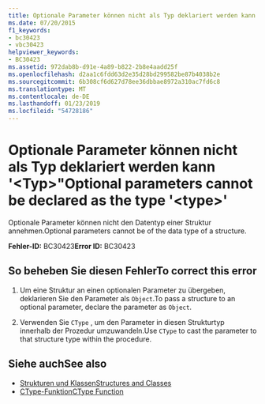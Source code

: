 ```yaml
---
title: Optionale Parameter können nicht als Typ deklariert werden kann '&lt;Typ&gt;"
ms.date: 07/20/2015
f1_keywords:
- bc30423
- vbc30423
helpviewer_keywords:
- BC30423
ms.assetid: 972dab8b-d91e-4a89-b822-2b8e4aadd25f
ms.openlocfilehash: d2aa1c6fdd63d2e35d28bd299582be87b4038b2e
ms.sourcegitcommit: 6b308cf6d627d78ee36dbbae8972a310ac7fd6c8
ms.translationtype: MT
ms.contentlocale: de-DE
ms.lasthandoff: 01/23/2019
ms.locfileid: "54728186"
---
```

# <a name="optional-parameters-cannot-be-declared-as-the-type-lttypegt"></a><span data-ttu-id="01f7c-102">Optionale Parameter können nicht als Typ deklariert werden kann '&lt;Typ&gt;"</span><span class="sxs-lookup"><span data-stu-id="01f7c-102">Optional parameters cannot be declared as the type '&lt;type&gt;'</span></span>
<span data-ttu-id="01f7c-103">Optionale Parameter können nicht den Datentyp einer Struktur annehmen.</span><span class="sxs-lookup"><span data-stu-id="01f7c-103">Optional parameters cannot be of the data type of a structure.</span></span>  
  
 <span data-ttu-id="01f7c-104">**Fehler-ID:** BC30423</span><span class="sxs-lookup"><span data-stu-id="01f7c-104">**Error ID:** BC30423</span></span>  
  
## <a name="to-correct-this-error"></a><span data-ttu-id="01f7c-105">So beheben Sie diesen Fehler</span><span class="sxs-lookup"><span data-stu-id="01f7c-105">To correct this error</span></span>  
  
1.  <span data-ttu-id="01f7c-106">Um eine Struktur an einen optionalen Parameter zu übergeben, deklarieren Sie den Parameter als `Object`.</span><span class="sxs-lookup"><span data-stu-id="01f7c-106">To pass a structure to an optional parameter, declare the parameter as `Object`.</span></span>  
  
2.  <span data-ttu-id="01f7c-107">Verwenden Sie `CType` , um den Parameter in diesen Strukturtyp innerhalb der Prozedur umzuwandeln.</span><span class="sxs-lookup"><span data-stu-id="01f7c-107">Use `CType` to cast the parameter to that structure type within the procedure.</span></span>  
  
## <a name="see-also"></a><span data-ttu-id="01f7c-108">Siehe auch</span><span class="sxs-lookup"><span data-stu-id="01f7c-108">See also</span></span>
- [<span data-ttu-id="01f7c-109">Strukturen und Klassen</span><span class="sxs-lookup"><span data-stu-id="01f7c-109">Structures and Classes</span></span>](../../visual-basic/programming-guide/language-features/data-types/structures-and-classes.md)
- [<span data-ttu-id="01f7c-110">CType-Funktion</span><span class="sxs-lookup"><span data-stu-id="01f7c-110">CType Function</span></span>](../../visual-basic/language-reference/functions/ctype-function.md)
